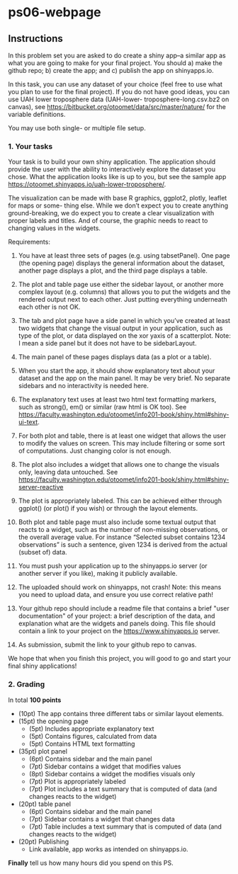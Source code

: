# ps06-webpage

## Instructions

In this problem set you are asked to do create a shiny app–a similar app as what you are going to
make for your final project. You should a) make the github repo; b) create the app; and c) publish
the app on shinyapps.io.

In this task, you can use any dataset of your choice (feel free to use what you plan to use for the
final project). If you do not have good ideas, you can use UAH lower troposphere data (UAH-lower-
troposphere-long.csv.bz2 on canvas), see https://bitbucket.org/otoomet/data/src/master/nature/
for the variable definitions.

You may use both single- or multiple file setup.


### 1. Your tasks

Your task is to build your own shiny application. The application should provide the user with the
ability to interactively explore the dataset you chose. What the application looks like is up to you,
but see the sample app https://otoomet.shinyapps.io/uah-lower-troposphere/.

The visualization can be made with base R graphics, ggplot2, plotly, leaflet for maps or some-
thing else. While we don’t expect you to create anything ground-breaking, we do expect you to
create a clear visualization with proper labels and titles. And of course, the graphic needs to react
to changing values in the widgets.

Requirements:

1. You have at least three sets of pages (e.g. using tabsetPanel). One page (the opening page)
displays the general information about the dataset, another page displays a plot, and the third
page displays a table.

2. The plot and table page use either the sidebar layout, or another more complex layout (e.g.
columns) that allows you to put the widgets and the rendered output next to each other.
Just putting everything underneath each other is not OK.

3. The tab and plot page have a side panel in which you’ve created at least two widgets that
change the visual output in your application, such as type of the plot, or data displayed on
the xor yaxis of a scatterplot.
Note: I mean a side panel but it does not have to be sidebarLayout.

4. The main panel of these pages displays data (as a plot or a table).

5. When you start the app, it should show explanatory text about your dataset and the app on
the main panel. It may be very brief. No separate sidebars and no interactivity is needed
here.

6. The explanatory text uses at least two html text formatting markers, such as strong(), em()
or similar (raw html is OK too).
See https://faculty.washington.edu/otoomet/info201-book/shiny.html#shiny-ui-text.

7. For both plot and table, there is at least one widget that allows the user to modify the values
on screen. This may include filtering or some sort of computations. Just changing color is not
enough.

8. The plot also includes a widget that allows one to change the visuals only, leaving data
untouched.
See https://faculty.washington.edu/otoomet/info201-book/shiny.html#shiny-server-reactive

9. The plot is appropriately labeled. This can be achieved either through ggplot() (or plot()
if you wish) or through the layout elements.

10. Both plot and table page must also include some textual output that reacts to a widget, such
as the number of non-missing observations, or the overall average value. For instance “Selected
subset contains 1234 observations” is such a sentence, given 1234 is derived from the actual
(subset of) data.

11. You must push your application up to the shinyapps.io server (or another server if you like),
making it publicly available.

12. The uploaded should work on shinyapps, not crash!
Note: this means you need to upload data, and ensure you use correct relative path!

13. Your github repo should include a readme file that contains a brief "user documentation" of
your project: a brief description of the data, and explanation what are the widgets and panels
doing. This file should contain a link to your project on the https://www.shinyapps.io
server.

14. As submission, submit the link to your github repo to canvas.

We hope that when you finish this project, you will good to go and start your final shiny
applications!

### 2. Grading

In total **100 points**

- (10pt) The app contains three different tabs or similar layout elements.
- (15pt) the opening page
  - (5pt) Includes appropriate explanatory text
  - (5pt) Contains figures, calculated from data
  - (5pt) Contains HTML text formatting
- (35pt) plot panel
  - (6pt) Contains sidebar and the main panel
  - (7pt) Sidebar contains a widget that modifies values
  - (8pt) Sidebar contains a widget the modifies visuals only
  - (7pt) Plot is appropriately labeled
  - (7pt) Plot includes a text summary that is computed of data (and changes reacts to the widget)
- (20pt) table panel
  - (6pt) Contains sidebar and the main panel
  - (7pt) Sidebar contains a widget that changes data
  - (7pt) Table includes a text summary that is computed of data (and changes reacts to the widget)
- (20pt) Publishing
  - Link available, app works as intended on shinyapps.io.
  
**Finally** tell us how many hours did you spend on this PS.
